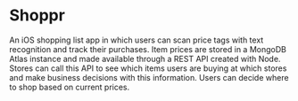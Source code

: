 # Shoppr

An iOS shopping list app in which users can scan price tags with text recognition and track their purchases. Item prices are stored in a MongoDB Atlas instance and made available through a REST API created with Node. Stores can call this API to see which items users are buying at which stores and make business decisions with this information. Users can decide where to shop based on current prices.